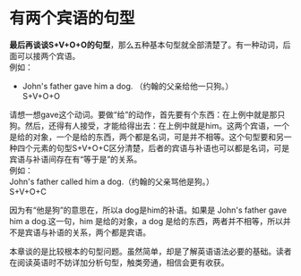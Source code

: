 # 有两个宾语的句型

**最后再谈谈S+V+O+O的句型**，那么五种基本句型就全部清楚了。有一种动词，后面可以接两个宾语。  
例如：  
- John's father gave him a dog. （约翰的父亲给他一只狗。）  
S+V+O+O

请想一想gave这个动词。要做“给”的动作，首先要有个东西：在上例中就是那只狗。然后，还得有人接受，才能给得出去：在上例中就是him。这两个宾语，一个是给的对象，一个是给的东西，两个都是名词，可是并不相等。这个句型要和另一种四个元素的句型S+V+O+C区分清楚，后者的宾语与补语也可以都是名词，可是宾语与补语间存在有“等于是”的关系。  
例如：  
John's father called him a dog.（约翰的父亲骂他是狗。）    
S+V+O+C

因为有“他是狗”的意思在，所以a dog是him的补语。如果是 John's father gave him a dog.这一句，him 是给的对象，a dog 是给的东西，两者并不相等，所以并不是宾语与补语的关系，两个都是宾语。

本章谈的是比较根本的句型问题。虽然简单，却是了解英语语法必要的基础。读者在阅读英语时不妨详加分析句型，触类旁通，相信会更有收获。